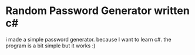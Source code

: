 # Random Password Generator written c#

i made a simple password generator. because I want to learn c#.
the program is a bit simple but it works :)
